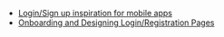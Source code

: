 - [Login/Sign up inspiration for mobile apps](https://medium.com/muzli-design-inspiration/login-sign-up-inspiration-for-mobile-apps-aeff34090bbd#.aj8plwi66)
- [Onboarding and Designing Login/Registration Pages](http://blogs.adobe.com/dreamweaver/2016/01/onboarding-and-designing-loginregistration-pages.html)
